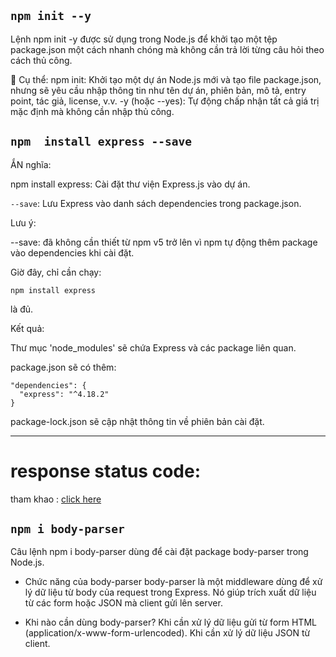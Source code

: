 ## `npm init --y`
Lệnh npm init -y được sử dụng trong Node.js để khởi tạo một tệp package.json một cách nhanh chóng mà không cần trả lời từng câu hỏi theo cách thủ công.

📌 Cụ thể:
npm init: Khởi tạo một dự án Node.js mới và tạo file package.json, nhưng sẽ yêu cầu nhập thông tin như tên dự án, phiên bản, mô tả, entry point, tác giả, license, v.v.
-y (hoặc --yes): Tự động chấp nhận tất cả giá trị mặc định mà không cần nhập thủ công.

## `npm  install express --save`


ẮN nghĩa:

npm install express: Cài đặt thư viện Express.js vào dự án.

``--save``: Lưu Express vào danh sách dependencies trong package.json.

Lưu ý:

--save: đã không cần thiết từ npm v5 trở lên vì npm tự động thêm package vào dependencies khi cài đặt.

Giờ đây, chỉ cần chạy:

`npm install express`

là đủ.

Kết quả:

Thư mục 'node_modules' sẽ chứa Express và các package liên quan.

package.json sẽ có thêm:

```
"dependencies": {
  "express": "^4.18.2"
}
```
package-lock.json sẽ cập nhật thông tin về phiên bản cài đặt.

------

# response status code: 
tham khao : [click here](https://developer.mozilla.org/en-US/docs/Web/HTTP/Status)

## `npm i body-parser`
Câu lệnh npm i body-parser dùng để cài đặt package body-parser trong Node.js.

- Chức năng của body-parser
  body-parser là một middleware dùng để xử lý dữ liệu từ body của request trong Express. Nó giúp trích xuất dữ liệu từ các form             hoặc     JSON mà client gửi lên server.

- Khi nào cần dùng body-parser?
  Khi cần xử lý dữ liệu gửi từ form HTML (application/x-www-form-urlencoded).
    Khi cần xử lý dữ liệu JSON từ client.